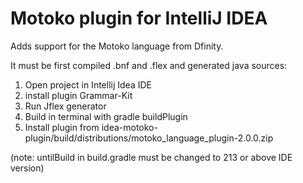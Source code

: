 # Motoko plugin for IntelliJ IDEA

Adds support for the Motoko language from Dfinity.

It must be first compiled .bnf and .flex and generated java sources:

1. Open project in Intellij Idea IDE
2. install plugin Grammar-Kit
3. Run Jflex generator
4. Build in terminal with gradle buildPlugin
5. Install plugin from idea-motoko-plugin/build/distributions/motoko_language_plugin-2.0.0.zip
  
(note: untilBuild in build.gradle must be changed to 213 or above IDE version)


